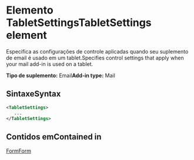 # <a name="tabletsettings-element"></a><span data-ttu-id="a9036-101">Elemento TabletSettings</span><span class="sxs-lookup"><span data-stu-id="a9036-101">TabletSettings element</span></span>

<span data-ttu-id="a9036-102">Especifica as configurações de controle aplicadas quando seu suplemento de email é usado em um tablet.</span><span class="sxs-lookup"><span data-stu-id="a9036-102">Specifies control settings that apply when your mail add-in is used on a tablet.</span></span>

<span data-ttu-id="a9036-103">**Tipo de suplemento:** Email</span><span class="sxs-lookup"><span data-stu-id="a9036-103">**Add-in type:** Mail</span></span>

## <a name="syntax"></a><span data-ttu-id="a9036-104">Sintaxe</span><span class="sxs-lookup"><span data-stu-id="a9036-104">Syntax</span></span>

```XML
<TabletSettings>
   ...
</TabletSettings>
```

## <a name="contained-in"></a><span data-ttu-id="a9036-105">Contidos em</span><span class="sxs-lookup"><span data-stu-id="a9036-105">Contained in</span></span>

[<span data-ttu-id="a9036-106">Form</span><span class="sxs-lookup"><span data-stu-id="a9036-106">Form</span></span>](form.md)


